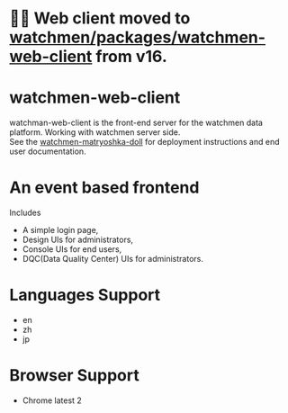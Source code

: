 # 🏂🏼 **Web client moved to [watchmen/packages/watchmen-web-client](https://github.com/Indexical-Metrics-Measure-Advisory/watchmen/tree/main/packages/watchmen-web-client) from v16.**

# watchmen-web-client

watchman-web-client is the front-end server for the watchmen data platform. Working with watchmen server side.  
See the <a href="https://github.com/Indexical-Metrics-Measure-Advisory/watchmen-matryoshka-doll/">watchmen-matryoshka-doll</a> for
deployment instructions and end user documentation.

# An event based frontend

Includes

- A simple login page,
- Design UIs for administrators,
- Console UIs for end users,
- DQC(Data Quality Center) UIs for administrators.

# Languages Support

- en
- zh
- jp

# Browser Support

- Chrome latest 2
